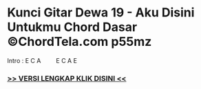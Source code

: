 
 # Kunci Gitar Dewa 19 - Aku Disini Untukmu Chord Dasar ©ChordTela.com p55mz


Intro : E C A         E C A E

###  <a href="https://shortlighzx.web.app?sq=Kunci Gitar Dewa 19 - Aku Disini Untukmu Chord Dasar ©ChordTela.com"> >> VERSI LENGKAP KLIK DISINI << </a>
